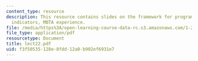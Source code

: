 ```yaml
---
content_type: resource
description: This resource contains slides on the framework for program design maintainance
  indicators, MBTA experience.
file: /media/https%3A/open-learning-course-data-rc.s3.amazonaws.com/1-259j-transit-management-fall-2006/f3f50535128e8fdd12a0b902ef6931e7_lect22.pdf
file_type: application/pdf
resourcetype: Document
title: lect22.pdf
uid: f3f50535-128e-8fdd-12a0-b902ef6931e7
---
```

